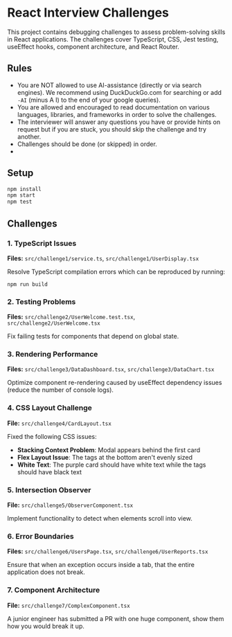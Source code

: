 # React Interview Challenges

This project contains debugging challenges to assess problem-solving skills in React applications. The challenges cover 
TypeScript, CSS, Jest testing, useEffect hooks, component architecture, and React Router.

## Rules

* You are NOT allowed to use AI-assistance (directly or via search engines). We recommend using DuckDuckGo.com for searching or add `-AI` (minus A I) to the end of your google queries).
* You are allowed and encouraged to read documentation on various languages, libraries, and frameworks in order to solve the challenges.
* The interviewer will answer any questions you have or provide hints on request but if you are stuck, you should skip the challenge and try another.
* Challenges should be done (or skipped) in order.
* 
## Setup

```bash
npm install
npm start
npm test
```

## Challenges

### 1. TypeScript Issues
**Files:** `src/challenge1/service.ts`, `src/challenge1/UserDisplay.tsx`

Resolve TypeScript compilation errors which can be reproduced by running:

```shell
npm run build
```

### 2. Testing Problems
**Files:** `src/challenge2/UserWelcome.test.tsx`, `src/challenge2/UserWelcome.tsx`

Fix failing tests for components that depend on global state.

### 3. Rendering Performance
**Files:** `src/challenge3/DataDashboard.tsx`, `src/challenge3/DataChart.tsx`

Optimize component re-rendering caused by useEffect dependency issues (reduce the number of console logs).

### 4. CSS Layout Challenge
**File:** `src/challenge4/CardLayout.tsx`

Fixed the following CSS issues:
- **Stacking Context Problem**: Modal appears behind the first card
- **Flex Layout Issue**: The tags at the bottom aren't evenly sized
- **White Text**: The purple card should have white text while the tags should have black text

### 5. Intersection Observer
**File:** `src/challenge5/ObserverComponent.tsx`

Implement functionality to detect when elements scroll into view.

### 6. Error Boundaries
**Files:** `src/challenge6/UsersPage.tsx`, `src/challenge6/UserReports.tsx`

Ensure that when an exception occurs inside a tab, that the entire application does not break.

### 7. Component Architecture
**File:** `src/challenge7/ComplexComponent.tsx`

A junior engineer has submitted a PR with one huge component, show them how you would break it up.
